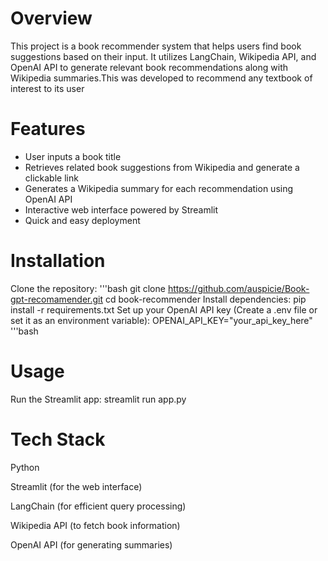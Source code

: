 # Overview
This project is a book recommender system that helps users find book suggestions based on their input. It utilizes LangChain, Wikipedia API, and OpenAI API to generate relevant book recommendations along with Wikipedia summaries.This was developed to recommend any textbook of interest to its user
# Features
* User inputs a book title
* Retrieves related book suggestions from Wikipedia and generate a clickable link
* Generates a Wikipedia summary for each recommendation using OpenAI API
* Interactive web interface powered by Streamlit
* Quick and easy deployment
# Installation
Clone the repository:
'''bash
git clone https://github.com/auspicie/Book-gpt-recomamender.git
cd book-recommender
Install dependencies:
pip install -r requirements.txt
Set up your OpenAI API key (Create a .env file or set it as an environment variable):
OPENAI_API_KEY="your_api_key_here"
'''bash
# Usage
Run the Streamlit app:
streamlit run app.py
# Tech Stack
Python

Streamlit (for the web interface)

LangChain (for efficient query processing)

Wikipedia API (to fetch book information)

OpenAI API (for generating summaries)
